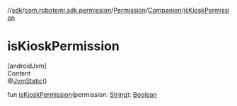 //[sdk](../../../../index.md)/[com.robotemi.sdk.permission](../../index.md)/[Permission](../index.md)/[Companion](index.md)/[isKioskPermission](is-kiosk-permission.md)



# isKioskPermission  
[androidJvm]  
Content  
@[JvmStatic](https://kotlinlang.org/api/latest/jvm/stdlib/kotlin.jvm/-jvm-static/index.html)()  
  
fun [isKioskPermission](is-kiosk-permission.md)(permission: [String](https://kotlinlang.org/api/latest/jvm/stdlib/kotlin/-string/index.html)): [Boolean](https://kotlinlang.org/api/latest/jvm/stdlib/kotlin/-boolean/index.html)  



